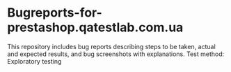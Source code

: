 # Bugreports-for-prestashop.qatestlab.com.ua
This repository includes bug reports describing steps to be taken, actual and expected results, and bug screenshots with explanations.
Test method: Exploratory testing
